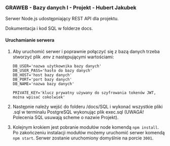 ### GRAWEB - Bazy danych I - Projekt - Hubert Jakubek

Serwer Node.js udostępniający REST API dla projektu.

Dokumentacja i kod SQL w folderze docs.

#### Uruchamianie serwera

1. Aby uruchomić serwer i poprawnie połączyć się z bazą danych trzeba stworzyć plik .env z następującymi wartościami:
    ```
    DB_USER='nazwa użytkownika bazy danych'
    DB_USER_PASS='hasło do bazy danych'
    DB_HOST='host bazy danych'
    DB_PORT='port bazy danych'
    DB_NAME='nazwa bazy danych'

    PRIVATE_KEY='klucz prywatny używany do szyfrowania tokenów JWT, można wpisać cokolwiek'
    ```

2. Następnie należy wejść do folderu /docs/SQL i wykonać wszystkie pliki .sql w terminalu PostgreSQL wykonując plik exec.sql (UWAGA! Polecenia SQL usuwają scheme o nazwie Projekt).

3. Kolejnym krokiem jest pobranie modułów node komendą `npm install`. Po zakończeniu instalacji modułów możemy uruchomić serwer komendą `npm start`.
Serwer zostanie uruchomiony domyślnie na porcie `3001`.